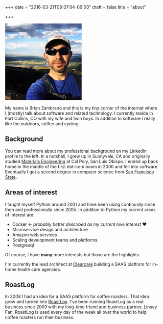 +++
date = "2016-03-21T09:07:04-06:00"
draft = false
title = "about"

+++

![brianz](/images/bz-horsetooth-peak.jpg)

My name is Brian Zambrano and this is my tiny corner of the internet where I (mostly) talk about
software and related technology. I currently reside in Fort Collins, CO with my wife and twin boys.
In addition to software I really like the outdoors, coffee and cycling.

## Background

You can read more about my professional background on my LinkedIn profile to the
left. In a nutshell, I grew up in Sunnyvale, CA and originally studied [Materials
Engineering](http://mate.calpoly.edu) at Cal Poly, San Luis Obispo. I ended up back home in the
middle of the first dot-com boom in 2000 and fell into software. Eventually I got a second degree
in computer science from [San Francisco State](http://cs.sfsu.edu).

## Areas of interest

I taught myself Python around 2001 and have been using continually since then and professionally
since 2005. In addition to Python my current areas of interest are:

- Docker &larr; *probably better described as my current love interest* &hearts; 
- Microservice design and architecture
- Amazon web services
- Scaling development teams and platforms
- Postgresql

Of course, I have **many** more interests but those are the highlights.

I'm currently the lead architect at [Clearcare](http://clearcareonline.com) building a SAAS
platform for in-home health care agencies.

## RoastLog

In 2008 I had an idea for a SAAS platform for coffee roasters. That idea grew and turned into
[RoastLog](http://roastlog.com/). I've been running RoastLog as a real business since 2009 with my
long-time friend and business partner, Linsey Fan. RoastLog is used every day of the week all over
the world to help coffee roasters run their business.
